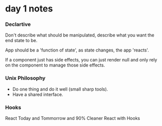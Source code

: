 # day 1 notes

### Declartive

Don't describe what should be manipulated, describe what you want the end state to be.

App should be a 'function of state', as state changes, the app 'reacts'.

If a component just has side effects, you can just render null and only rely on the component to manage those side effects.

### Unix Philosophy

* Do one thing and do it well (small sharp tools).
* Have a shared interface.

### Hooks

React Today and Tommorrow and 90% Cleaner React with Hooks